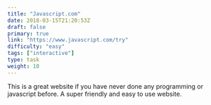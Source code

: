 ```yaml
---
title: "Javascript.com"
date: 2018-03-15T21:20:53Z
draft: false
primary: true
link: "https://www.javascript.com/try"
difficulty: "easy"
tags: ["interactive"]
type: task
weight: 10
---
```


This is a great website if you have never done any programming or javascript before.
A super friendly and easy to use website.